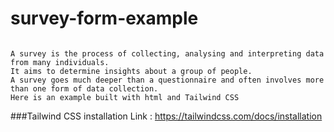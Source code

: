 # survey-form-example
```

A survey is the process of collecting, analysing and interpreting data from many individuals. 
It aims to determine insights about a group of people. 
A survey goes much deeper than a questionnaire and often involves more than one form of data collection. 
Here is an example built with html and Tailwind CSS

```

###Tailwind CSS installation
Link : https://tailwindcss.com/docs/installation